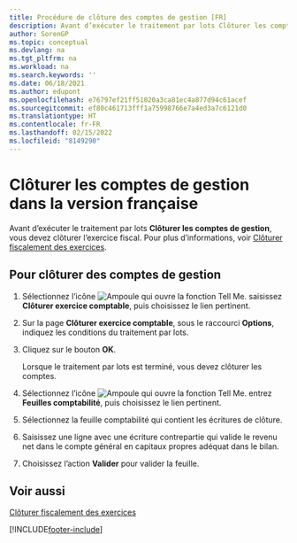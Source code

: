 ```yaml
---
title: Procédure de clôture des comptes de gestion [FR]
description: Avant d’exécuter le traitement par lots Clôturer les comptes de gestion, vous devez clôturer l’exercice fiscal.
author: SorenGP
ms.topic: conceptual
ms.devlang: na
ms.tgt_pltfrm: na
ms.workload: na
ms.search.keywords: ''
ms.date: 06/18/2021
ms.author: edupont
ms.openlocfilehash: e76797ef21ff51020a3ca81ec4a877d94c61acef
ms.sourcegitcommit: ef80c461713fff1a75998766e7a4ed3a7c6121d0
ms.translationtype: HT
ms.contentlocale: fr-FR
ms.lasthandoff: 02/15/2022
ms.locfileid: "8149290"
---
```

# <a name="close-income-statement-accounts-in-the-french-version"></a>Clôturer les comptes de gestion dans la version française

Avant d’exécuter le traitement par lots **Clôturer les comptes de gestion**, vous devez clôturer l’exercice fiscal. Pour plus d’informations, voir [Clôturer fiscalement des exercices](how-to-fiscally-close-years.md).  

## <a name="to-close-the-income-statement-accounts"></a>Pour clôturer des comptes de gestion  

1. Sélectionnez l’icône ![Ampoule qui ouvre la fonction Tell Me.](../../media/ui-search/search_small.png "Dites-moi ce que vous voulez faire") saisissez **Clôturer exercice comptable**, puis choisissez le lien pertinent.  
2. Sur la page **Clôturer exercice comptable**, sous le raccourci **Options**, indiquez les conditions du traitement par lots.  
3. Cliquez sur le bouton **OK**.  

    Lorsque le traitement par lots est terminé, vous devez clôturer les comptes.  

4. Sélectionnez l’icône ![Ampoule qui ouvre la fonction Tell Me.](../../media/ui-search/search_small.png "Dites-moi ce que vous voulez faire") entrez **Feuilles comptabilité**, puis choisissez le lien pertinent.  
5. Sélectionnez la feuille comptabilité qui contient les écritures de clôture.  
6. Saisissez une ligne avec une écriture contrepartie qui valide le revenu net dans le compte général en capitaux propres adéquat dans le bilan.  
7. Choisissez l’action **Valider** pour valider la feuille.  

## <a name="see-also"></a>Voir aussi

[Clôturer fiscalement des exercices](how-to-fiscally-close-years.md)


[!INCLUDE[footer-include](../../includes/footer-banner.md)]